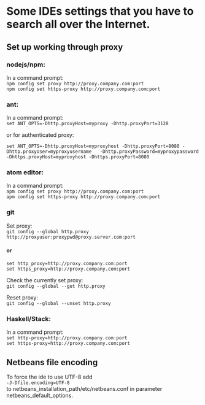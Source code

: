 # Some IDEs settings that you have to search all over the Internet.
## Set up working through proxy
### nodejs/npm:
In a command prompt:  
  `npm config set proxy http://proxy.company.com:port  `  
  `npm config set https-proxy http://proxy.company.com:port`  


### ant:
In a command prompt:  
`set ANT_OPTS=-Dhttp.proxyHost=myproxy -Dhttp.proxyPort=3128`  

or for authenticated proxy:

`set ANT_OPTS=-Dhttp.proxyHost=myproxyhost -Dhttp.proxyPort=8080 -Dhttp.proxyUser=myproxyusername   -Dhttp.proxyPassword=myproxypassword -Dhttps.proxyHost=myproxyhost -Dhttps.proxyPort=8080`  


### atom editor:
In a command prompt:  
`apm config set proxy http://proxy.company.com:port`  
`apm config set https-proxy http://proxy.company.com:port`  


### git
Set proxy:  
`git config --global http.proxy http://proxyuser:proxypwd@proxy.server.com:port`  
#### or
`set http_proxy=http://proxy.company.com:port`  
`set https_proxy=http://proxy.company.com:port`  

Check the currently set proxy:  
`git config --global --get http.proxy`  

Reset proxy:  
`git config --global --unset http.proxy`  

### Haskell/Stack:
In a command prompt:  
`set http-proxy=http://proxy.company.com:port`  
`set https-proxy=http://proxy.company.com:port`  


## Netbeans file encoding
To force the ide to use UTF-8 add  
`-J-Dfile.encoding=UTF-8`  
to netbeans_installation_path/etc/netbeans.conf  in parameter netbeans_default_options.
